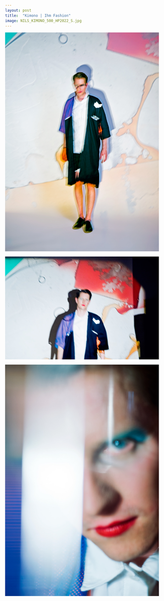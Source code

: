 ```yaml
---
layout: post
title:  "Kimono | Ihm Fashion"
image: NILS_KIMONO_500_HP2022_S.jpg
---
```


![alt text](./assets/img/photos/series/kimono/NILS_KIMONO_383_HP2022.jpg)

![alt text](./assets/img/photos/series/kimono/NILS_KIMONO_294_HP2022.jpg)

![alt text](./assets/img/photos/series/kimono/NILS_KIMONO_547_HP2022.jpg)